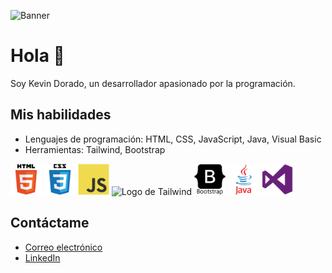  ![Banner](https://64.media.tumblr.com/54805606e41234da265775f4ee8631ef/41d4a35f37c5abf1-f6/s1280x1920/c86995ddee2840dabfff99995367a58ed1382687.gif)
 # Hola 👋

Soy Kevin Dorado, un desarrollador apasionado por la programación.

## Mis habilidades
- Lenguajes de programación: HTML, CSS, JavaScript, Java, Visual Basic
- Herramientas: Tailwind, Bootstrap

<p>
  <img src="https://raw.githubusercontent.com/devicons/devicon/master/icons/html5/html5-original-wordmark.svg" alt="Logo de HTML" width="50">
  <img src="https://raw.githubusercontent.com/devicons/devicon/master/icons/css3/css3-original-wordmark.svg" alt="Logo de CSS" width="50">
  <img src="https://raw.githubusercontent.com/devicons/devicon/master/icons/javascript/javascript-original.svg" alt="Logo de JavaScript" width="50">
  <img src="https://www.vectorlogo.zone/logos/tailwindcss/tailwindcss-icon.svg" alt="Logo de Tailwind" width="50">
  <img src="https://raw.githubusercontent.com/devicons/devicon/master/icons/bootstrap/bootstrap-plain-wordmark.svg" alt="Logo de Bootstrap" width="50">
  <img src="https://raw.githubusercontent.com/devicons/devicon/master/icons/java/java-original-wordmark.svg" alt="Logo de Java" width="50">
  <img src="https://raw.githubusercontent.com/devicons/devicon/master/icons/visualstudio/visualstudio-plain.svg" alt="Logo de Visual Basic" width="50">


## Contáctame
- [Correo electrónico](mailto:kevindorado2811@gmail.com)
- [LinkedIn](https://www.linkedin.com/in/kevin-dorado-64677a25b/)
